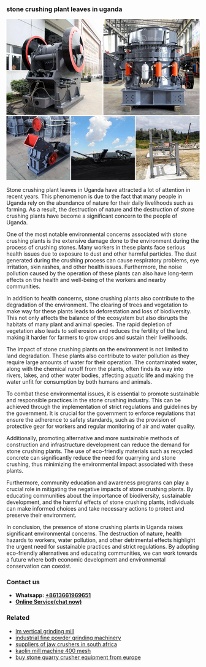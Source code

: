 <h3>stone crushing plant leaves in uganda</h3><img src='1702950583.jpg' alt=''><p>Stone crushing plant leaves in Uganda have attracted a lot of attention in recent years. This phenomenon is due to the fact that many people in Uganda rely on the abundance of nature for their daily livelihoods such as farming. As a result, the destruction of nature and the destruction of stone crushing plants have become a significant concern to the people of Uganda.</p><p>One of the most notable environmental concerns associated with stone crushing plants is the extensive damage done to the environment during the process of crushing stones. Many workers in these plants face serious health issues due to exposure to dust and other harmful particles. The dust generated during the crushing process can cause respiratory problems, eye irritation, skin rashes, and other health issues. Furthermore, the noise pollution caused by the operation of these plants can also have long-term effects on the health and well-being of the workers and nearby communities.</p><p>In addition to health concerns, stone crushing plants also contribute to the degradation of the environment. The clearing of trees and vegetation to make way for these plants leads to deforestation and loss of biodiversity. This not only affects the balance of the ecosystem but also disrupts the habitats of many plant and animal species. The rapid depletion of vegetation also leads to soil erosion and reduces the fertility of the land, making it harder for farmers to grow crops and sustain their livelihoods.</p><p>The impact of stone crushing plants on the environment is not limited to land degradation. These plants also contribute to water pollution as they require large amounts of water for their operation. The contaminated water, along with the chemical runoff from the plants, often finds its way into rivers, lakes, and other water bodies, affecting aquatic life and making the water unfit for consumption by both humans and animals.</p><p>To combat these environmental issues, it is essential to promote sustainable and responsible practices in the stone crushing industry. This can be achieved through the implementation of strict regulations and guidelines by the government. It is crucial for the government to enforce regulations that ensure the adherence to safety standards, such as the provision of protective gear for workers and regular monitoring of air and water quality.</p><p>Additionally, promoting alternative and more sustainable methods of construction and infrastructure development can reduce the demand for stone crushing plants. The use of eco-friendly materials such as recycled concrete can significantly reduce the need for quarrying and stone crushing, thus minimizing the environmental impact associated with these plants.</p><p>Furthermore, community education and awareness programs can play a crucial role in mitigating the negative impacts of stone crushing plants. By educating communities about the importance of biodiversity, sustainable development, and the harmful effects of stone crushing plants, individuals can make informed choices and take necessary actions to protect and preserve their environment.</p><p>In conclusion, the presence of stone crushing plants in Uganda raises significant environmental concerns. The destruction of nature, health hazards to workers, water pollution, and other detrimental effects highlight the urgent need for sustainable practices and strict regulations. By adopting eco-friendly alternatives and educating communities, we can work towards a future where both economic development and environmental conservation can coexist.</p><h3>Contact us</h3><ul><li><strong>Whatsapp:&nbsp;<a href="https://wa.me/8613661969651">+8613661969651</a></strong></li><li><a href="https://swt.shibang-china.com/?git&amp;zhl&amp;stone crushing plant leaves in uganda"><strong>Online Service(chat now)</strong></a></li></ul><h3>Related</h3><ul><li><a href='lm vertical grinding mill.md'>lm vertical grinding mill</a></li><li><a href='industrial fine powder grinding machinery.md'>industrial fine powder grinding machinery</a></li><li><a href='suppliers of jaw crushers in south africa.md'>suppliers of jaw crushers in south africa</a></li><li><a href='kaolin mill machine 400 mesh.md'>kaolin mill machine 400 mesh</a></li><li><a href='buy stone quarry crusher equipment from europe.md'>buy stone quarry crusher equipment from europe</a></li></ul>
